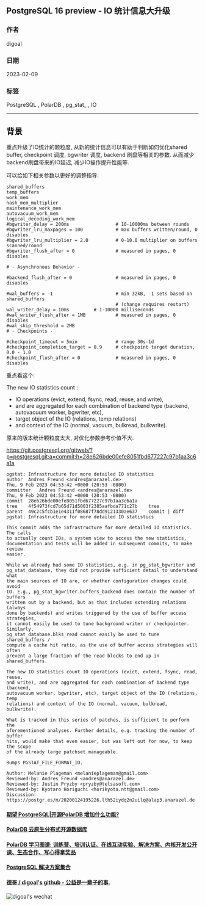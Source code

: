 ## PostgreSQL 16 preview - IO 统计信息大升级     
                    
### 作者                    
digoal                    
                    
### 日期                    
2023-02-09                    
                    
### 标签                    
PostgreSQL , PolarDB , pg_stat_ , IO       
                    
----                    
                    
## 背景    
重点升级了IO统计的颗粒度, 从新的统计信息可以有助于判断如何优化shared buffer, checkpoint 调度, bgwriter 调度, backend 刷盘等相关的参数. 从而减少backend刷盘带来的IO延迟, 减少IO操作提升性能等.   
  
可以给如下相关参数以更好的调整指导:  
```  
shared_buffers  
temp_buffers  
work_mem  
hash_mem_multiplier  
maintenance_work_mem  
autovacuum_work_mem  
logical_decoding_work_mem  
#bgwriter_delay = 200ms                 # 10-10000ms between rounds  
#bgwriter_lru_maxpages = 100            # max buffers written/round, 0 disables  
#bgwriter_lru_multiplier = 2.0          # 0-10.0 multiplier on buffers scanned/round  
#bgwriter_flush_after = 0               # measured in pages, 0 disables  
  
# - Asynchronous Behavior -  
  
#backend_flush_after = 0                # measured in pages, 0 disables  
  
#wal_buffers = -1                       # min 32kB, -1 sets based on shared_buffers  
                                        # (change requires restart)  
wal_writer_delay = 10ms         # 1-10000 milliseconds  
#wal_writer_flush_after = 1MB           # measured in pages, 0 disables  
#wal_skip_threshold = 2MB  
# - Checkpoints -  
  
#checkpoint_timeout = 5min              # range 30s-1d  
#checkpoint_completion_target = 0.9     # checkpoint target duration, 0.0 - 1.0  
#checkpoint_flush_after = 0             # measured in pages, 0 disables  
```  
  
重点看这个:   
  
The new IO statistics count :   
- IO operations (evict, extend, fsync, read, reuse, and write),   
- and are aggregated for each combination of backend type (backend, autovacuum worker, bgwriter, etc),   
- target object of the IO (relations, temp relations)   
- and context of the IO (normal, vacuum, bulkread, bulkwrite).  
  
原来的版本统计颗粒度太大, 对优化参数参考价值不大.    
  
https://git.postgresql.org/gitweb/?p=postgresql.git;a=commit;h=28e626bde00efe8051fbd677227c97b1aa3c6a1a  
  
```  
pgstat: Infrastructure for more detailed IO statistics  
author	Andres Freund <andres@anarazel.de>	  
Thu, 9 Feb 2023 04:53:42 +0000 (20:53 -0800)  
committer	Andres Freund <andres@anarazel.de>	  
Thu, 9 Feb 2023 04:53:42 +0000 (20:53 -0800)  
commit	28e626bde00efe8051fbd677227c97b1aa3c6a1a  
tree	4f54973fcd7b65d71d5003f2385aafbda771c27b	tree  
parent	49c2c5fcb1e1e4311f08687f78dd9121330ae637	commit | diff  
pgstat: Infrastructure for more detailed IO statistics  
  
This commit adds the infrastructure for more detailed IO statistics. The calls  
to actually count IOs, a system view to access the new statistics,  
documentation and tests will be added in subsequent commits, to make review  
easier.  
  
While we already had some IO statistics, e.g. in pg_stat_bgwriter and  
pg_stat_database, they did not provide sufficient detail to understand what  
the main sources of IO are, or whether configuration changes could avoid  
IO. E.g., pg_stat_bgwriter.buffers_backend does contain the number of buffers  
written out by a backend, but as that includes extending relations (always  
done by backends) and writes triggered by the use of buffer access strategies,  
it cannot easily be used to tune background writer or checkpointer. Similarly,  
pg_stat_database.blks_read cannot easily be used to tune shared_buffers /  
compute a cache hit ratio, as the use of buffer access strategies will often  
prevent a large fraction of the read blocks to end up in shared_buffers.  
  
The new IO statistics count IO operations (evict, extend, fsync, read, reuse,  
and write), and are aggregated for each combination of backend type (backend,  
autovacuum worker, bgwriter, etc), target object of the IO (relations, temp  
relations) and context of the IO (normal, vacuum, bulkread, bulkwrite).  
  
What is tracked in this series of patches, is sufficient to perform the  
aforementioned analyses. Further details, e.g. tracking the number of buffer  
hits, would make that even easier, but was left out for now, to keep the scope  
of the already large patchset manageable.  
  
Bumps PGSTAT_FILE_FORMAT_ID.  
  
Author: Melanie Plageman <melanieplageman@gmail.com>  
Reviewed-by: Andres Freund <andres@anarazel.de>  
Reviewed-by: Justin Pryzby <pryzby@telsasoft.com>  
Reviewed-by: Kyotaro Horiguchi <horikyota.ntt@gmail.com>  
Discussion: https://postgr.es/m/20200124195226.lth52iydq2n2uilq@alap3.anarazel.de  
```  
  
  
#### [期望 PostgreSQL|开源PolarDB 增加什么功能?](https://github.com/digoal/blog/issues/76 "269ac3d1c492e938c0191101c7238216")
  
  
#### [PolarDB 云原生分布式开源数据库](https://github.com/ApsaraDB "57258f76c37864c6e6d23383d05714ea")
  
  
#### [PolarDB 学习图谱: 训练营、培训认证、在线互动实验、解决方案、内核开发公开课、生态合作、写心得拿奖品](https://www.aliyun.com/database/openpolardb/activity "8642f60e04ed0c814bf9cb9677976bd4")
  
  
#### [PostgreSQL 解决方案集合](../201706/20170601_02.md "40cff096e9ed7122c512b35d8561d9c8")
  
  
#### [德哥 / digoal's github - 公益是一辈子的事.](https://github.com/digoal/blog/blob/master/README.md "22709685feb7cab07d30f30387f0a9ae")
  
  
![digoal's wechat](../pic/digoal_weixin.jpg "f7ad92eeba24523fd47a6e1a0e691b59")
  
